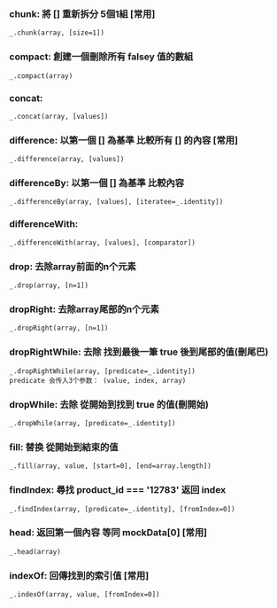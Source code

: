 ### chunk: 將 [] 重新拆分 5個1組 [常用]
```
_.chunk(array, [size=1])
```
### compact: 創建一個刪除所有 falsey 值的數組 
```
_.compact(array)
```
### concat:
 ```
 _.concat(array, [values])
 ```
 ### difference: 以第一個 [] 為基準 比較所有 [] 的內容 [常用]
 ```
 _.difference(array, [values])
 ```
 ### differenceBy: 以第一個 [] 為基準 比較內容
 ```
 _.differenceBy(array, [values], [iteratee=_.identity])
 ```
 ### differenceWith: 
 ```
 _.differenceWith(array, [values], [comparator])
 ```
 ### drop: 去除array前面的n个元素
 ```
 _.drop(array, [n=1])
 ```
 ### dropRight: 去除array尾部的n个元素
 ```
 _.dropRight(array, [n=1])
 ```
 ### dropRightWhile: 去除 找到最後一筆 true 後到尾部的值(刪尾巴)
 ```
 _.dropRightWhile(array, [predicate=_.identity]) 
 predicate 会传入3个参数： (value, index, array)
 ```
 ### dropWhile: 去除 從開始到找到 true 的值(刪開始)
 ```
 _.dropWhile(array, [predicate=_.identity])
 ```
 ### fill: 替换 從開始到結束的值
 ```
 _.fill(array, value, [start=0], [end=array.length])
 ```
 ### findIndex: 尋找 product_id === '12783' 返回 index
 ```
 _.findIndex(array, [predicate=_.identity], [fromIndex=0])
 ```
 ### head: 返回第一個內容 等同  mockData[0] [常用]
 ```
 _.head(array)
 ```
 ### indexOf: 回傳找到的索引值 [常用]
 ```
 _.indexOf(array, value, [fromIndex=0])
 ```